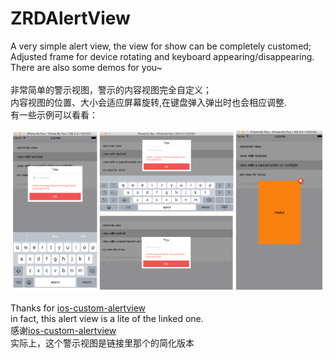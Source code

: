 # ZRDAlertView

A very simple alert view, the view for show can be completely customed;<br>
Adjusted frame for device rotating and keyboard appearing/disappearing.<br>
There are also some demos for you~<br>
<br>
非常简单的警示视图，警示的内容视图完全自定义；<br>
内容视图的位置、大小会适应屏幕旋转,在键盘弹入弹出时也会相应调整.<br>
有一些示例可以看看：<br>

![](https://github.com/DingHub/ScreenShots/blob/master/ZRDAlertView/0.png)

Thanks for [ios-custom-alertview](https://github.com/wimagguc/ios-custom-alertview )<br>
in fact, this alert view is a lite of  the linked one.<br>
感谢[ios-custom-alertview](https://github.com/wimagguc/ios-custom-alertview )<br>
实际上，这个警示视图是链接里那个的简化版本<br>
